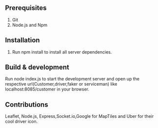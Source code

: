 
## Prerequisites ##
1. Git
2. Node.js and Npm

## Installation ##
1. Run npm install to install all server dependencies.

## Build & development ##

Run node index.js to start the development server and open up the respective url(Customer,driver,faker or serviceman) like localhost:8085/customer in your browser.


## Contributions ##
Leaflet, Node.js, Express,Socket.io,Google for MapTiles and Uber for their cool driver icon.
